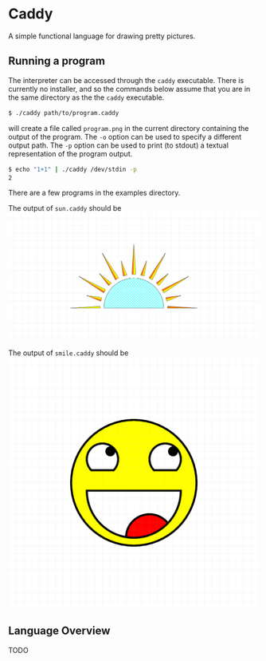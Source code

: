 # Caddy

A simple functional language for drawing pretty pictures.

## Running a program

The interpreter can be accessed through the `caddy` executable.
There is currently no installer, and so the commands below assume that you are in the same directory as the
the `caddy` executable.

```bash
$ ./caddy path/to/program.caddy
```

will create a file called `program.png` in the current directory containing the output of the program.
The `-o` option can be used to specify a different output path.
The `-p` option can be used to print (to stdout) a textual representation of the program output.

```bash
$ echo "1+1" | ./caddy /dev/stdin -p
2
```

There are a few programs in the examples directory.

The output of `sun.caddy` should be
![output of sun.caddy](examples/sun.png)

The output of `smile.caddy` should be
![output of sun.caddy](examples/smile.png)

## Language Overview

TODO


